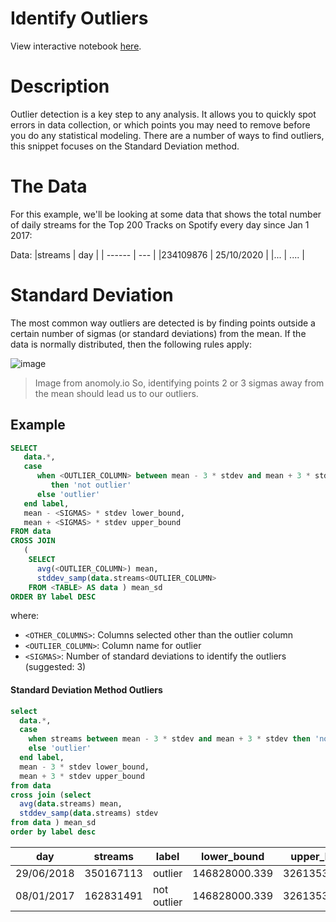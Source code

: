 # Identify Outliers
View interactive notebook [here](https://count.co/n/lgTo572j3We?vm=e).

# Description
Outlier detection is a key step to any analysis. It allows you to quickly spot errors in data collection, or which points you may need to remove before you do any statistical modeling.
There are a number of ways to find outliers, this snippet focuses on the Standard Deviation method.
# The Data
For this example, we'll be looking at some data that shows the total number of daily streams for the Top 200 Tracks on Spotify every day since Jan 1 2017:

Data:
|streams | day |
| ------ | --- |
|234109876 | 25/10/2020 |
|... | .... |


# Standard Deviation
The most common way outliers are detected is by finding points outside a certain number of sigmas (or standard deviations) from the mean.
If the data is normally distributed, then the following rules apply:

![image](https://user-images.githubusercontent.com/42146708/127679527-731d73ba-2294-4e0e-b7d3-30386d3a1d6f.png)

> Image from anomoly.io
So, identifying points 2 or 3 sigmas away from the mean should lead us to our outliers.

## Example

```sql
SELECT
   data.*,
   case
      when <OUTLIER_COLUMN> between mean - 3 * stdev and mean + 3 * stdev 
         then 'not outlier'
      else 'outlier'
   end label,
   mean - <SIGMAS> * stdev lower_bound,
   mean + <SIGMAS> * stdev upper_bound
FROM data
CROSS JOIN 
   (
    SELECT
      avg(<OUTLIER_COLUMN>) mean,
      stddev_samp(data.streams<OUTLIER_COLUMN>    
    FROM <TABLE> AS data ) mean_sd
ORDER BY label DESC
```
where:
- `<OTHER_COLUMNS>`: Columns selected other than the outlier column
- `<OUTLIER_COLUMN>`: Column name for outlier
- `<SIGMAS>`: Number of standard deviations to identify the outliers (suggested: 3)

#### Standard Deviation Method Outliers
```sql
select 
  data.*, 
  case 
    when streams between mean - 3 * stdev and mean + 3 * stdev then 'not outlier' 
    else 'outlier' 
  end label,
  mean - 3 * stdev lower_bound,
  mean + 3 * stdev upper_bound
from data
cross join (select 
  avg(data.streams) mean, 
  stddev_samp(data.streams) stdev
from data ) mean_sd
order by label desc
```
| day | streams | label | lower_bound | upper_bound | 
| --- | ------- | ------ | ---------- | -------------- | 
| 29/06/2018 | 350167113 | outlier |146828000.339 | 326135386.804 | 
| 08/01/2017 | 162831491 | not outlier | 146828000.339 | 326135386.804 | 

